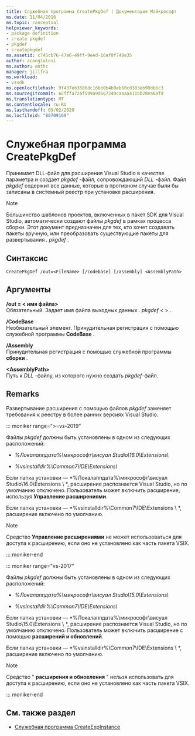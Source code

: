 ```yaml
---
title: Служебная программа CreatePkgDef | Документация Майкрософт
ms.date: 11/04/2016
ms.topic: conceptual
helpviewer_keywords:
- package definition
- create pkgdef
- pkgdef
- createpkgdef
ms.assetid: c745cb76-47a6-49ff-9eed-16af0f748e35
author: acangialosi
ms.author: anthc
manager: jillfra
ms.workload:
- vssdk
ms.openlocfilehash: 9f437eb3586dc16bb0b4b9eb60cd303eb90db6c3
ms.sourcegitcommit: 6cfffa72af599a9d667249caaaa411bb28ea69fd
ms.translationtype: MT
ms.contentlocale: ru-RU
ms.lasthandoff: 09/02/2020
ms.locfileid: "80709169"
---
```

# <a name="createpkgdef-utility"></a>Служебная программа CreatePkgDef
Принимает DLL-файл для расширения Visual Studio в качестве параметра и создает *pkgdef* -файл, сопровождающий *DLL* -файл. Файл *pkgdef* содержит все данные, которые в противном случае были бы записаны в системный реестр при установке расширения.

> [!NOTE]
> Большинство шаблонов проектов, включенных в пакет SDK для Visual Studio, автоматически создают файлы *pkgdef* в рамках процесса сборки. Этот документ предназначен для тех, кто хочет создавать пакеты вручную, или преобразовать существующие пакеты для развертывания *. pkgdef*  .

## <a name="syntax"></a>Синтаксис

```
CreatePkgDef /out=<FileName> [/codebase] [/assembly] <AssemblyPath>
```

## <a name="arguments"></a>Аргументы
**/out = &lt; имя файла&gt;**\
Обязательный. Задает имя файла выходных данных *. pkgdef* &lt; &gt; .

**/CodeBase**\
Необязательный элемент. Принудительная регистрация с помощью служебной программы **CodeBase** .

**/Assembly**\
Принудительная регистрация с помощью служебной программы **сборки** .

**&lt;AssemblyPath&gt;**\
Путь к *DLL* -файлу, из которого нужно создать *pkgdef*-файл.

## <a name="remarks"></a>Remarks
Развертывание расширения с помощью файлов *pkgdef* заменяет требования к реестру в более ранних версиях Visual Studio.

::: moniker range=">=vs-2019"

Файлы *pkgdef* должны быть установлены в одном из следующих расположений:

- *%Локалаппдата%\микрософт\висуал Studio\16.0\Extensions\\*

- *%vsinstalldir%\Common7\IDE\Extensions\\*

Если папка установки — *%Локалаппдата%\микрософт\висуал Studio\16.0\Extensions \\ *, расширение распознается Visual Studio, но по умолчанию отключено. Пользователь может включить расширение, используя **Управление расширениями**.

Если папка установки — *%vsinstalldir%\Common7\IDE\Extensions \\ *, расширение включено по умолчанию.

> [!NOTE]
> Средство **Управление расширениями** не может использоваться для доступа к расширению, если оно не установлено как часть пакета VSIX.

::: moniker-end

::: moniker range="vs-2017"

Файлы *pkgdef* должны быть установлены в одном из следующих расположений:

- *%Локалаппдата%\микрософт\висуал Studio\15.0\Extensions\\*

- *%vsinstalldir%\Common7\IDE\Extensions\\*

Если папка установки — *%Локалаппдата%\микрософт\висуал Studio\15.0\Extensions \\ *, расширение распознается Visual Studio, но по умолчанию отключено. Пользователь может включить расширение с помощью **расширений и обновлений**.

Если папка установки — *%vsinstalldir%\Common7\IDE\Extensions \\ *, расширение включено по умолчанию.

> [!NOTE]
> Средство " **расширения и обновления** " нельзя использовать для доступа к расширению, если оно не установлено как часть пакета VSIX.

::: moniker-end

## <a name="see-also"></a>См. также раздел
- [Служебная программа CreateExpInstance](../../extensibility/internals/createexpinstance-utility.md)
